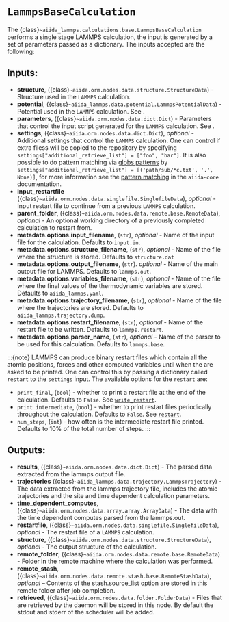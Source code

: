 # ``LammpsBaseCalculation``

The {class}`~aiida_lammps.calculations.base.LammpsBaseCalculation` performs a single stage LAMMPS calculation, the input is generated by a set of parameters passed as a dictionary. The inputs accepted are the following:

## Inputs:

- **structure**, ({class}`~aiida.orm.nodes.data.structure.StructureData`) - Structure used in the ``LAMMPS`` calculation.
- **potential**, ({class}`~aiida_lammps.data.potential.LammpsPotentialData`) - Potential used in the ``LAMMPS`` calculation. See [](#topics-data-potential).
- **parameters**, ({class}`~aiida.orm.nodes.data.dict.Dict`) - Parameters that control the input script generated for the ``LAMMPS`` calculation. See [](#topics-data-parameters).
- **settings**, ({class}`~aiida.orm.nodes.data.dict.Dict`), *optional* - Additional settings that control the ``LAMMPS`` calculation. One can control if extra filess will be copied to the repository by specifying `settings["additional_retrieve_list"] = ["foo", "bar"]`. It is also possible to do pattern matching via [globs patterns](https://en.wikipedia.org/wiki/Glob_%28programming%29) by `settings["additional_retrieve_list"] = [('path/sub/*c.txt', '.', None)]`, for more information see the [pattern matching](https://aiida.readthedocs.io/projects/aiida-core/en/latest/topics/calculations/usage.html#pattern-matching) in the `aiida-core` documentation.
- **input_restartfile** ({class}`~aiida.orm.nodes.data.singlefile.SinglefileData`), *optional* - Input restart file to continue from a previous ``LAMMPS`` calculation.
- **parent_folder**, ({class}`~aiida.orm.nodes.data.remote.base.RemoteData`), *optional* - An optional working directory of a previously completed calculation to restart from.
- **metadata.options.input_filename**, (`str`), *optional* - Name of the input file for the calculation. Defaults to `input.in`.
- **metadata.options.structure_filename**, (`str`), *optional* - Name of the file where the structure is stored. Defaults to `structure.dat`
- **metadata.options.output_filename**, (`str`). *optional* - Name of the main output file for LAMMPS. Defaults to `lammps.out`.
- **metadata.options.variables_filename**, (`str`), *optional* - Name of the file where the final values of the thermodynamic variables are stored. Defaults to `aiida_lammps.yaml`.
- **metadata.options.trajectory_filename**, (`str`), *optional* - Name of the file where the trajectories are stored. Defaults to `aiida_lammps.trajectory.dump`.
- **metadata.options.restart_filename**, (`str`), *optional* - Name of the restart file to be written. Defaults to `lammps.restart`.
- **metadata.options.parser_name**, (`str`), *optional* - Name of the parser to be used for this calculation. Defaults to `lammps.base`.

:::{note}
LAMMPS can produce binary restart files which contain all the atomic positions, forces and other computed variables until when the are asked to be printed. One can control this by passing a dictionary called `restart` to the `settings` input. The available options for the `restart` are:
- `print_final`, (`bool`) - whether to print a restart file at the end of the calculation. Defaults to `False`. See [`write_restart`](https://docs.lammps.org/write_restart.html).
- `print intermediate`, (`bool`) - whether to print restart files periodically throughout the calculation. Defaults to `False`. See [`restart`](https://docs.lammps.org/restart.html).
- `num_steps`, (`int`) - how often is the intermediate restart file printed. Defaults to 10% of the total number of steps.
:::

## Outputs:

- **results**, ({class}`~aiida.orm.nodes.data.dict.Dict`) - The parsed data extracted from the lammps output file.
- **trajectories** ({class}`~aiida_lammps.data.trajectory.LammpsTrajectory`) - The data extracted from the lammps trajectory file, includes the atomic trajectories and the site and time dependent calculation parameters.
- **time_dependent_computes**, ({class}`~aiida.orm.nodes.data.array.array.ArrayData`) - The data with the time dependent computes parsed from the lammps.out.
- **restartfile**, ({class}`~aiida.orm.nodes.data.singlefile.SinglefileData`), *optional* - The restart file of a ``LAMMPS`` calculation.
- **structure**, ({class}`~aiida.orm.nodes.data.structure.StructureData`), *optional* - The output structure of the calculation.
- **remote_folder**, ({class}`~aiida.orm.nodes.data.remote.base.RemoteData`) - Folder in the remote machine where the calculation was performed.
- **remote_stash**, ({class}`~aiida.orm.nodes.data.remote.stash.base.RemoteStashData`), *optional* – Contents of the stash.source_list option are stored in this remote folder after job completion.
- **retrieved**, ({class}`~aiida.orm.nodes.data.folder.FolderData`) - Files that are retrieved by the daemon will be stored in this node. By default the stdout and stderr of the scheduler will be added.
